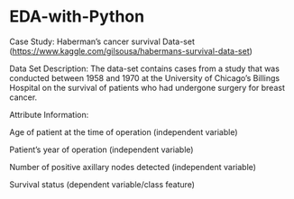# EDA-with-Python
Case Study: Haberman’s cancer survival Data-set (https://www.kaggle.com/gilsousa/habermans-survival-data-set) 

Data Set Description: The data-set contains cases from a study that was conducted between 1958 and 1970 at the University of Chicago’s Billings Hospital on the survival of patients who had undergone surgery for breast cancer. 

Attribute Information:

Age of patient at the time of operation (independent variable)

Patient’s year of operation (independent variable) 

Number of positive axillary nodes detected (independent variable) 

Survival status (dependent variable/class feature)
